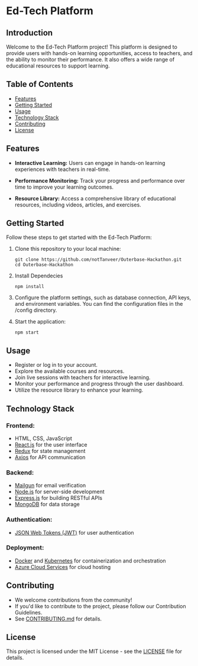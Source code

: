 # Ed-Tech Platform

## Introduction

Welcome to the Ed-Tech Platform project! This platform is designed to provide users with hands-on learning opportunities, access to teachers, and the ability to monitor their performance. It also offers a wide range of educational resources to support learning.

## Table of Contents

- [Features](#features)
- [Getting Started](#getting-started)
- [Usage](#usage)
- [Technology Stack](#technology-stack)
- [Contributing](#contributing)
- [License](#license)

## Features

- **Interactive Learning:** Users can engage in hands-on learning experiences with teachers in real-time.

- **Performance Monitoring:** Track your progress and performance over time to improve your learning outcomes.

- **Resource Library:** Access a comprehensive library of educational resources, including videos, articles, and exercises.

## Getting Started

Follow these steps to get started with the Ed-Tech Platform:

1. Clone this repository to your local machine:

   ```shell
   git clone https://github.com/notTanveer/Outerbase-Hackathon.git
   cd Outerbase-Hackathon

2. Install Dependecies
   ```shell
   npm install

3. Configure the platform settings, such as database connection, API keys, and environment variables. You can find the configuration files in the /config directory.

4. Start the application:
   ```shell
   npm start

## Usage
- Register or log in to your account.
- Explore the available courses and resources.
- Join live sessions with teachers for interactive learning.
- Monitor your performance and progress through the user dashboard.
- Utilize the resource library to enhance your learning.

## Technology Stack

### Frontend:

- HTML, CSS, JavaScript
- [React.js](https://reactjs.org/) for the user interface
- [Redux](https://redux.js.org/) for state management
- [Axios](https://axios-http.com/) for API communication

### Backend:

- [Mailgun](https://www.mailgun.com/) for email verification
- [Node.js](https://nodejs.org/) for server-side development
- [Express.js](https://expressjs.com/) for building RESTful APIs
- [MongoDB](https://www.mongodb.com/) for data storage

### Authentication:

- [JSON Web Tokens (JWT)](https://jwt.io/) for user authentication

### Deployment:

- [Docker](https://www.docker.com/) and [Kubernetes](https://kubernetes.io/) for containerization and orchestration
- [Azure Cloud Services](https://azure.microsoft.com/) for cloud hosting

## Contributing
- We welcome contributions from the community!
- If you'd like to contribute to the project, please follow our Contribution Guidelines.
- See [CONTRIBUTING.md](CONTRIBUTING.md) for details.

## License

This project is licensed under the MIT License - see the [LICENSE](LICENSE) file for details.





